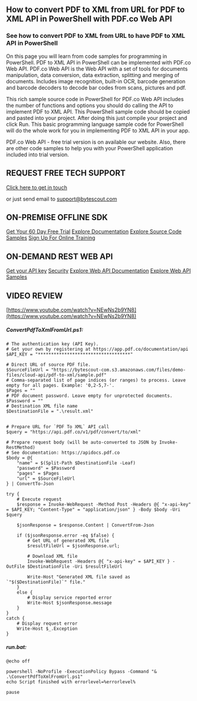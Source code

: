 ## How to convert PDF to XML from URL for PDF to XML API in PowerShell with PDF.co Web API

### See how to convert PDF to XML from URL to have PDF to XML API in PowerShell

On this page you will learn from code samples for programming in PowerShell. PDF to XML API in PowerShell can be implemented with PDF.co Web API. PDF.co Web API is the Web API with a set of tools for documents manipulation, data conversion, data extraction, splitting and merging of documents. Includes image recognition, built-in OCR, barcode generation and barcode decoders to decode bar codes from scans, pictures and pdf.

This rich sample source code in PowerShell for PDF.co Web API includes the number of functions and options you should do calling the API to implement PDF to XML API. This PowerShell sample code should be copied and pasted into your project. After doing this just compile your project and click Run. This basic programming language sample code for PowerShell will do the whole work for you in implementing PDF to XML API in your app.

PDF.co Web API - free trial version is on available our website. Also, there are other code samples to help you with your PowerShell application included into trial version.

## REQUEST FREE TECH SUPPORT

[Click here to get in touch](https://bytescout.zendesk.com/hc/en-us/requests/new?subject=PDF.co%20Web%20API%20Question)

or just send email to [support@bytescout.com](mailto:support@bytescout.com?subject=PDF.co%20Web%20API%20Question) 

## ON-PREMISE OFFLINE SDK 

[Get Your 60 Day Free Trial](https://bytescout.com/download/web-installer?utm_source=github-readme)
[Explore Documentation](https://bytescout.com/documentation/index.html?utm_source=github-readme)
[Explore Source Code Samples](https://github.com/bytescout/ByteScout-SDK-SourceCode/)
[Sign Up For Online Training](https://academy.bytescout.com/)


## ON-DEMAND REST WEB API

[Get your API key](https://app.pdf.co/signup?utm_source=github-readme)
[Security](https://pdf.co/security)
[Explore Web API Documentation](https://apidocs.pdf.co?utm_source=github-readme)
[Explore Web API Samples](https://github.com/bytescout/ByteScout-SDK-SourceCode/tree/master/PDF.co%20Web%20API)

## VIDEO REVIEW

[https://www.youtube.com/watch?v=NEwNs2b9YN8](https://www.youtube.com/watch?v=NEwNs2b9YN8)




<!-- code block begin -->

##### **ConvertPdfToXmlFromUrl.ps1:**
    
```
# The authentication key (API Key).
# Get your own by registering at https://app.pdf.co/documentation/api
$API_KEY = "***********************************"

# Direct URL of source PDF file.
$SourceFileUrl = "https://bytescout-com.s3.amazonaws.com/files/demo-files/cloud-api/pdf-to-xml/sample.pdf"
# Comma-separated list of page indices (or ranges) to process. Leave empty for all pages. Example: '0,2-5,7-'.
$Pages = ""
# PDF document password. Leave empty for unprotected documents.
$Password = ""
# Destination XML file name
$DestinationFile = ".\result.xml"


# Prepare URL for `PDF To XML` API call
$query = "https://api.pdf.co/v1/pdf/convert/to/xml"

# Prepare request body (will be auto-converted to JSON by Invoke-RestMethod)
# See documentation: https://apidocs.pdf.co
$body = @{
    "name" = $(Split-Path $DestinationFile -Leaf)
    "password" = $Password
    "pages" = $Pages
    "url" = $SourceFileUrl
} | ConvertTo-Json

try {
    # Execute request
    $response = Invoke-WebRequest -Method Post -Headers @{ "x-api-key" = $API_KEY; "Content-Type" = "application/json" } -Body $body -Uri $query

    $jsonResponse = $response.Content | ConvertFrom-Json

    if ($jsonResponse.error -eq $false) {
        # Get URL of generated XML file
        $resultFileUrl = $jsonResponse.url;
        
        # Download XML file
        Invoke-WebRequest -Headers @{ "x-api-key" = $API_KEY } -OutFile $DestinationFile -Uri $resultFileUrl

        Write-Host "Generated XML file saved as `"$($DestinationFile)`" file."
    }
    else {
        # Display service reported error
        Write-Host $jsonResponse.message
    }
}
catch {
    # Display request error
    Write-Host $_.Exception
}

```

<!-- code block end -->    

<!-- code block begin -->

##### **run.bat:**
    
```
@echo off

powershell -NoProfile -ExecutionPolicy Bypass -Command "& .\ConvertPdfToXmlFromUrl.ps1"
echo Script finished with errorlevel=%errorlevel%

pause
```

<!-- code block end -->